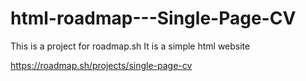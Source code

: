 # html-roadmap---Single-Page-CV

This is a project for roadmap.sh
It is a simple html website

https://roadmap.sh/projects/single-page-cv